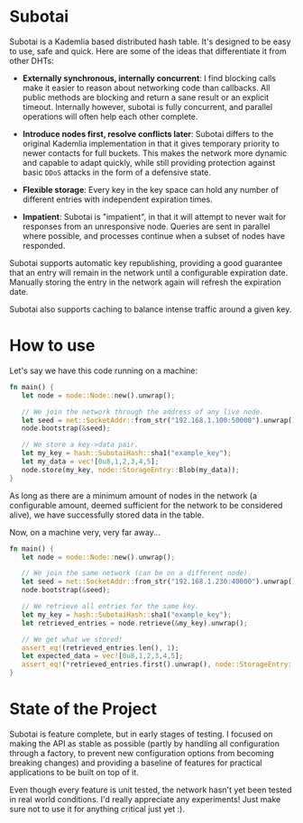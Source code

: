 # Subotai

 Subotai is a Kademlia based distributed hash table. It's designed to be easy to use, safe
 and quick. Here are some of the ideas that differentiate it from other DHTs:

 * **Externally synchronous, internally concurrent**: I find blocking calls make it easier 
   to reason about networking code than callbacks. All public methods are blocking and return
   a sane result or an explicit timeout. Internally however, subotai is fully concurrent,
   and parallel operations will often help each other complete.

 * **Introduce nodes first, resolve conflicts later**: Subotai differs to the original Kademlia
   implementation in that it gives temporary priority to newer contacts for full buckets. This
   makes the network more dynamic and capable to adapt quickly, while still providing protection
   against basic `DDoS` attacks in the form of a defensive state.

 * **Flexible storage**: Every key in the key space can hold any number of different entries with
   independent expiration times. 

 * **Impatient**: Subotai is "impatient", in that it will attempt to never wait for responses from
 an unresponsive node. Queries are sent in parallel where possible, and processes continue when 
 a subset of nodes have responded.

 Subotai supports automatic key republishing, providing a good guarantee that an entry will remain
 in the network until a configurable expiration date. Manually storing the entry in the network
 again will refresh the expiration date.

 Subotai also supports caching to balance intense traffic around a given key.

# How to use

Let's say we have this code running on a machine:

```rust
fn main() {
   let node = node::Node::new().unwrap();

   // We join the network through the address of any live node.
   let seed = net::SocketAddr::from_str("192.168.1.100:50000").unwrap();
   node.bootstrap(&seed);

   // We store a key->data pair.
   let my_key = hash::SubotaiHash::sha1("example_key");
   let my_data = vec![0u8,1,2,3,4,5];
   node.store(my_key, node::StorageEntry::Blob(my_data));
}
```

As long as there are a minimum amount of nodes in the network (a configurable amount, deemed sufficient
for the network to be considered alive), we have successfully stored data in the table.

Now, on a machine very, very far away...

``` rust
fn main() {
   let node = node::Node::new().unwrap();

   // We join the same network (can be on a different node).
   let seed = net::SocketAddr::from_str("192.168.1.230:40000").unwrap();
   node.bootstrap(&seed);

   // We retrieve all entries for the same key.
   let my_key = hash::SubotaiHash::sha1("example_key");
   let retrieved_entries = node.retrieve(&my_key).unwrap();

   // We get what we stored!
   assert_eq!(retrieved_entries.len(), 1);
   let expected_data = vec![0u8,1,2,3,4,5];
   assert_eq!(*retrieved_entries.first().unwrap(), node::StorageEntry::Blob(expected_data));
}
```

# State of the Project

Subotai is feature complete, but in early stages of testing. I focused on making the API as stable 
as possible (partly by handling all configuration through a factory, to prevent new configuration options 
from becoming breaking changes) and providing a baseline of features for practical applications to be 
built on top of it. 

Even though every feature is unit tested, the network hasn't yet been tested in real world 
conditions. I'd really appreciate any experiments! Just make sure not to use it for anything critical
just yet :).
